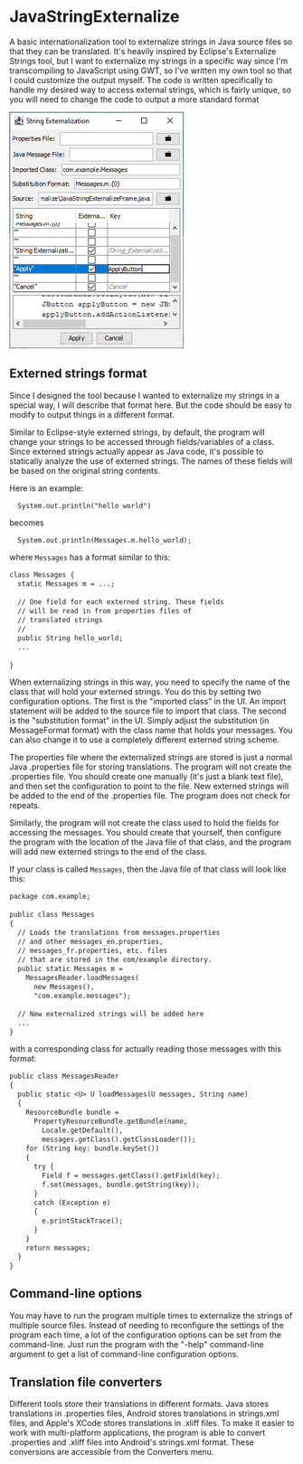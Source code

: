 # JavaStringExternalize

A basic internationalization tool to externalize strings in Java source files so that they can be translated. It's heavily inspired by Eclipse's Externalize Strings tool, but I want to externalize my strings in a specific way since I'm transcompiling to JavaScript using GWT, so I've written my own tool so that I could customize the output myself. The code is written specifically to handle my desired way to access external strings, which is fairly unique, so you will need to change the code to output a more standard format

![Screenshot of UI](docs/stringExternalizationUi.png)


## Externed strings format

Since I designed the tool because I wanted to externalize my strings in a special way, I will describe that format here. But the code should be easy to modify to output things in a different format.

Similar to Eclipse-style externed strings, by default, the program will change your strings to be accessed through fields/variables of a class. Since externed strings actually appear as Java code, it's possible to statically analyze the use of externed strings. The names of these fields will be based on the original string contents.

Here is an example:

```
  System.out.println("hello world")
```

becomes

```
  System.out.println(Messages.m.hello_world);  
```

where `Messages` has a format similar to this:

```
class Messages {
  static Messages m = ...;

  // One field for each externed string. These fields
  // will be read in from properties files of 
  // translated strings
  //
  public String hello_world;
  ...
  
}
```

When externalizing strings in this way, you need to specify the name of the class that will hold your externed strings. You do this by setting two configuration options. The first is the "imported class" in the UI. An import statement will be added to the source file to import that class. The second is the "substitution format" in the UI. Simply adjust the substitution (in MessageFormat format) with the class name that holds your messages. You can also change it to use a completely different externed string scheme.

The properties file where the externalized strings are stored is just a normal Java .properties file for storing translations. The program will not create the .properties file. You should create one manually (it's just a blank text file), and then set the configuration to point to the file. New externed strings will be added to the end of the .properties file. The program does not check for repeats.

Similarly, the program will not create the class used to hold the fields for accessing the messages. You should create that yourself, then configure the program with the location of the Java file of that class, and the program will add new externed strings to the end of the class.

If your class is called `Messages`, then the Java file of that class will look like this:

```
package com.example;

public class Messages
{
  // Loads the translations from messages.properties
  // and other messages_en.properties, 
  // messages_fr.properties, etc. files
  // that are stored in the com/example directory.
  public static Messages m =
    MessagesReader.loadMessages(
      new Messages(), 
      "com.example.messages");

  // New externalized strings will be added here
  ...  
}

```

with a corresponding class for actually reading those messages with this format:

```
public class MessagesReader
{
  public static <U> U loadMessages(U messages, String name)
  {
    ResourceBundle bundle = 
      PropertyResourceBundle.getBundle(name, 
        Locale.getDefault(), 
        messages.getClass().getClassLoader());
    for (String key: bundle.keySet())
    {
      try {
        Field f = messages.getClass().getField(key);
        f.set(messages, bundle.getString(key));
      }
      catch (Exception e)
      {
        e.printStackTrace();
      }
    }
    return messages;
  }
}
```


## Command-line options

You may have to run the program multiple times to externalize the strings of multiple source files. Instead of needing to reconfigure the settings of the program each time, a lot of the configuration options can be set from the command-line. Just run the program with the "-help" command-line argument to get a list of command-line configuration options.


## Translation file converters

Different tools store their translations in different formats. Java stores translations in .properties files, Android stores translations in strings.xml files, and Apple's XCode stores translations in .xliff files. To make it easier to work with multi-platform applications, the program is able to convert .properties and .xliff files into Android's strings.xml format. These conversions are accessible from the Converters menu.